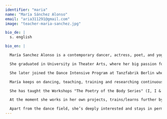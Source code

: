 ```yaml
---
identifier: "maria"
name: "María Sánchez Alonso"
email: "aria311291@gmail.com"
image: "teacher-maria-sanchez.jpg"

bio_de: |
  s. english

bio_en: |

  María Sanchez Alonso is a contemporary dancer, actress, poet, and yoga teacher. As a kid, she followed artistic gymnastics passionately for ten years competing on high level. Concerned about her health at a young age, her parents proposed a more balanced practice and reluctantly she became an athlete competing in velocity, pole and long jump.

  She graduated in University in Theater Arts, where her big passion for movement and art guided her to Dance and to joining the professional Physical Theatre and Dance company “Rabos de Lagartija” directed by Ana Fernández. With her, she trained and learned Action Theatre, Physical Theatre, Dance improvisation, Butoh, Yoga and Positive Feedback. Apart from learning the principles and practices of Taoism and the I Ching applied to movement and dance. The company performed all over Spain and was awarded with the prize “Best Theatrical Piece” of the TEA Festival in Toledo, with the piece “Zigurat”.

  She later joined the Dance Intensive Program at Tanzfabrik Berlin where she trained, performed and develop her own first works. There she studied with teachers that deeply inspire her such as Maya M.Carrol, Idan Yoav, Chandana M. Horrmann, Shai Faran among others. She has also studied with Atsushi Takenouchi (Butoh).

  María keeps on dancing, teaching, training and researching continuously with a strong interest in Improvisation and Instant composition performance. From last year she´s also a Student of Centro Flamenco Raphaela Stern, where she learns and trains Flamenco. She´s also taking part in a new Yoga teacher training (Yin-Yang-Taoist Yoga) by her teacher and friend Ana Fernández.

  She has taught the Workshops "The Poetry of the Body Series" (I, I & III) and "Embodying the I Ching". She continues offering new ones.

  At the moment she works in her own projects, trains/learns further by taking part in classes and Workshops. Teaches Yoga, Dance Improvisation & Composition. Teaches/leads two Poetry writing groups.

  Apart from the dance field, she’s deeply interested and stays in permanent contact with Jungian Psychology, Taoism, I Ching, Dream interpretation, Poetry, and Creative Writing.
---
```


